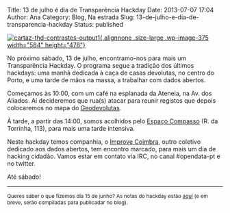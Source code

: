 Title: 13 de julho é dia de Transparência Hackday
Date: 2013-07-07 17:04
Author: Ana
Category: Blog, Na estrada
Slug: 13-de-julho-e-dia-de-transparencia-hackday
Status: published

[![cartaz-thd-contrastes-output1](http://www.transparenciahackday.org/wp-content/uploads/2013/07/cartaz-thd-contrastes-output1-1024x839.png){.alignnone .size-large .wp-image-375 width="584" height="478"}](http://www.transparenciahackday.org/wp-content/uploads/2013/07/cartaz-thd-contrastes-output1.png)

No próximo sábado, 13 de julho, encontramo-nos para mais um Transparência Hackday. O programa segue a tradição dos últimos hackdays: uma manhã dedicada à caça de casas devolutas, no centro do Porto, e uma tarde de mãos na massa, a trabalhar com dados abertos.

Começamos às 10:00, com um café na esplanada da Ateneia, na Av. dos Aliados. Aí decideremos que rua(s) atacar para reunir registos que depois colocaremos no mapa do [Geodevolutas](http://geodevolutas.org).

À tarde, a partir das 14:00, somos acolhidos pelo [Espaço Compasso](http://espacocompasso.pt) (R. da Torrinha, 113), para mais uma tarde intensiva.

Neste hackday temos companhia, o [Improve Coimbra](http://checkthis.com/improve-coimbra), outro coletivo dedicado aos dados abertos, tem encontro marcado, para mais um dia de hacking cidadão. Vamos estar em contato via IRC, no canal \#opendata-pt e no twitter.

Até sábado!

------------------------------------------------------------------------

<small style="font-size: 85%;">Queres saber o que fizemos dia 15 de junho? As notas do hackday estão [aqui](http://piratepad.net/JMFcOOCOuc) (e em breve, serão compiladas para publicadar no blog).</small>

